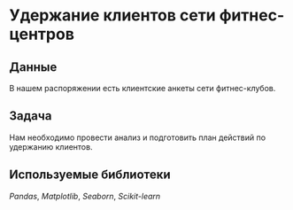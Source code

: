 # Удержание клиентов сети фитнес-центров


## Данные

В нашем распоряжении есть клиентские анкеты сети фитнес-клубов.

## Задача

Нам необходимо провести анализ и подготовить план действий по удержанию клиентов. 

## Используемые библиотеки
*Pandas*, *Matplotlib*, *Seaborn*, *Scikit-learn*